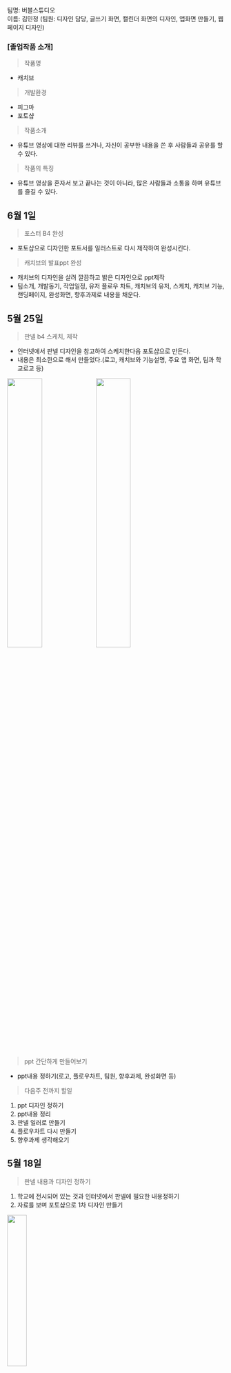 팀명: 버블스튜디오 <br>
이름: 김민정 (팀원: 디자인 담당, 글쓰기 화면, 캘린더 화면의 디자인, 앱화면 만들기, 웹페이지 디자인)

### [졸업작품 소개]
> 작품명
- 캐치브
> 개발환경
- 피그마
- 포토샵
> 작품소개
- 유튜브 영상에 대한 리뷰를 쓰거나, 자신이 공부한 내용을 쓴 후 사람들과 공유를 할 수 있다. 
> 작품의 특징
- 유튜브 영상을 혼자서 보고 끝나는 것이 아니라, 많은 사람들과 소통을 하며 유튜브를 즐길 수 있다.

## 6월 1일
> 포스터 B4 완성
- 포토샵으로 디자인한 포트서를 일러스트로 다시 제작하여 완성시킨다.

> 캐치브의 발표ppt 완성
- 캐치브의 디자인을 살려 깔끔하고 밝은 디자인으로 ppt제작
- 팀소개, 개발동기, 작업일정, 유저 플로우 차트, 캐치브의 유저, 스케치, 캐치브 기능, 랜딩페이지, 완성화면, 향후과제로 내용을 채운다.

## 5월 25일
> 판넬 b4 스케치, 제작
- 인터넷에서 판넬 디자인을 참고하여 스케치한다음 포토샵으로 만든다.
- 내용은 최소한으로 해서 만들었다.(로고, 캐치브와 기능설명, 주요 앱 화면, 팀과 학교로고 등)

<img src="https://user-images.githubusercontent.com/79887405/170741017-3bcd671d-1ee0-4cae-83b7-037106c9fa24.jpg"  width="40%" height="40%"/>

<img src="https://user-images.githubusercontent.com/79887405/170742397-8af2c68d-5371-4216-bde4-1cb24be2e80c.png"  width="40%" height="40%"/>

> ppt 간단하게 만들어보기
- ppt내용 정하기(로고, 플로우차트, 팀원, 향후과제, 완성화면 등)

> 다음주 전까지 할일
1. ppt 디자인 정하기
2. ppt내용 정리
3. 판넬 일러로 만들기
4. 플로우차트 다시 만들기
5. 향후과제 생각해오기


## 5월 18일
> 판넬 내용과 디자인 정하기
1. 학교에 전시되어 있는 것과 인터넷에서 판넬에 필요한 내용정하기
2. 자료를 보며 포토샵으로 1차 디자인 만들기

<img src="https://user-images.githubusercontent.com/79887405/169337300-3d270133-2852-41f4-b938-82f44a0d6377.png"  width="30%" height="30%"/>

> 판넬 수정 사항
- 내용 : 아이콘과 버튼 제거, 캐치브에 대한 질문,내용 변경
- 디자인 : 중요도가 같은 앱의 화면은 목업 같게 하기, 학교 로고와 팀명 등의 위치 정하기, 프로토타입 화면 추가 생각해보기

## 5월 11일
> 판넬 디자인하기
1. 인터넷에서 다양한 판넬 디자인의 자료를 찾는다.
2. 판넬 디자인 스케치를 한다.

<img src="https://user-images.githubusercontent.com/79887405/168300925-303775d2-4280-4eb6-be6f-e490bd8f68df.jpg"  width="30%" height="30%"/>

3. 포토샵으로 B4(1032px 729px)크기의 캔버스를 만든 후 스케치한것을 기반으로 판넬을 만들어본다.
4. 판넬에는 color, naming, font, 디자인 설명, 개요, 스케치, 플로우차트, 로고, app화면 등의 내용을 넣는다.

<img src="https://user-images.githubusercontent.com/79887405/168301615-21f6133f-d00a-4aaf-a946-20d3da4ab9f4.jpg"  width="30%" height="30%"/>

<img src="https://user-images.githubusercontent.com/79887405/168301630-665cd52f-23a5-4883-9174-9a8bd355cfc2.jpg"  width="30%" height="30%"/>

## 5월 4일
> 랜딩페이지 디자인
1. 디자인 배경 색 바꾸기
2. 브랜드 네이밍 사진에서 일러스트로 바꾸기
3. text style 삭제한 뒤 로고, typography, color 한줄에 넣기
4. flow chart뒤 일러스트 삭제 뒤 플로우차트 확대
5. 기능 레이아웃 디자인 추가 

<img src="https://user-images.githubusercontent.com/79887405/167152340-468ea8d0-4f69-4842-a753-9af941fe78c8.png"  width="30%" height="30%"/>


> 다음주 전까지 할일
1. 카피 부분 추가
2. 버튼 추가
3. 디자인

## 4월 27일
> 웹화면 디자인 바꾸기
- behance사이트를 참고하여 디자인, 구성을 연구하여 사이트 디자인 변경
- 언스플래쉬 이미지 사이트에서 캐치브 네임 관련 이미지 가져오기
- 앱 화면 가져와서 캐치브에서 중요하게 생각하는 기능에 대해 작성

<img src="https://user-images.githubusercontent.com/79887405/165466784-d933dc87-d9e7-4649-9119-a966e392763a.PNG"  width="30%" height="30%"/>



> 앱 설정 페이지
- 앱 설정 계정, 알림 페이지 만들기
- unicons에서 아이콘 다운 받기
- 당근마켓, 지그재그앱에서 설정 페이지 참고

<img src="https://user-images.githubusercontent.com/79887405/165467847-f07a2cae-c424-422e-b254-95719481ab3a.PNG"  width="30%" height="30%"/>

> 앱 프로필 화면 상세 페이지
- 기본 프로필 이미지는 랜덤으로 정해짐
 - 사진은 앨범과 기본 이미지 중 선택 가능

<img src="https://user-images.githubusercontent.com/79887405/165467909-41c3c5c8-fbfc-47fc-afeb-7e1e91b575c5.PNG"  width="30%" height="30%"/>

## 4월 13일
> 마이페이지 화면 수정하기
- 마이페이지 썸네일 관련 사진 넣기
- 설정 화면 바꾸기
- 마이페이지 목록 썸네일 비율 변경
- 마이페이지 글씨 크기, 색깔 바꾸기

<img src="https://user-images.githubusercontent.com/79887405/163677498-b5bc8d0a-2c4c-41ee-8ec5-5354fcc66b01.png"  width="30%" height="30%"/>

> 다음주까지 해야할 일
- 아이콘 바꾸기(아이콘 굵기 모양 통일)
- 페이지 라벨 넣기
- 뒤로가기, 프로필 기본 정보, 유튭사이트 삭제

## 4월 6일
> 플로우 차트 만들기
- 사용자의 입장에서 캐치브 앱의 흐름 상태를 파악하기 위해 플로우 차트를 만들었다.

<img src="https://user-images.githubusercontent.com/79887405/162478873-c7530d1c-397e-43d1-8443-4e3665d39c15.png"  width="30%" height="30%"/>

> 웹 화면 디자인
- 웹의 폰트 사이즈를 바꾸고, 어떤 color를 중심으로 웹을 꾸밀것인지 구상해보았다.

<img src="https://user-images.githubusercontent.com/79887405/162479529-eaa8d281-853b-463b-9835-7f219dc49ced.png"  width="30%" height="30%"/>

> 앱 화면 디자인 아이디어
1. 카테고리: 카테고리의 넓이를 전체로 보이게 하고, 글자 앞에 이모티콘 등을 삽입하고, 다음 화면에서 세부적으로 선택할 수 있게 하고, 선택이 되었을 시 그와 관련된
사람들의 글을 볼 수 있게 한다.

<img src="https://user-images.githubusercontent.com/79887405/162480237-78797b13-e446-409c-84c6-44223c1e61f9.png"  width="30%" height="30%"/>

2. 캘린더: 캘린더의 날짜를 눌렀을 시 작은 화면으로 자신이 그 날 올린 글이 뜨게하고, 글쓰기 아이콘을 눌렀을 시 수정을 할 수 있게한다.

<img src="https://user-images.githubusercontent.com/79887405/162480515-73a06fe7-748d-4bd1-8b04-19c5a6dd25ed.png"  width="30%" height="30%"/>

> 마이페이지 앱 화면 만들기
- 마이페이지의 화면, 자신이 저장한 글을 보는 화면, 프로필을 수정하는 화면을 만들었다.
1. 마이페이지 화면: 프로필 사진, 팔로우와 팔로잉 표시, 자신이 좋아하는 유튜브 추천 부분, 자신이 저장한 글을 폴더로 저장되어있는 부분을 보이게 한다.
2. 저장한 글 보기: 자신이 저장한 글의 유튜브 썸네일로 볼 수 있게 한다.
3. 프로필 수정: 프로필 사진, 유튜브 추천 등을 바꿀 수 있게 한다.

<img src="https://user-images.githubusercontent.com/79887405/162481242-99073bc3-26e3-4aa8-9d9c-c6d656eb6b46.png"  width="30%" height="30%"/>

> 다음 주 할일
- 마이페이지화면 완성하기, 웹 디자인, color 더 생각해보기, 앱 화면 아이디어

## 03월 30일
> 웹 화면 만들기
1. 주로 토스와 당근마켓의 웹페이지 화면을 참고하여 디자인을 했다.
2. 피그마에서 웹화면을 만든다.
- 큰 글씨 50px, 40px, 32px 작은글씨 22px
- 내용들은 1108px 안에 들어오도록 하였다.

<img src="https://user-images.githubusercontent.com/79887405/161300136-b87a5e3c-8add-4420-be9e-3e8342977027.jpg"  width="30%" height="30%"/>

<img src="https://user-images.githubusercontent.com/79887405/161300142-55fc401e-2254-487d-ac7b-857c7144f249.jpg"  width="30%" height="30%"/>

>다음주 할일
- 플로우 차트 만들기
- 아이디어 스케치


## 03월 23일
### 개발일지
> 글쓰기 화면 만들기 과정
1. 글쓰기 화면의 유저 시나리오를 작성한다.
```
유튜브에서 영어 영상을 보고 글을 작성하려는 김민정
1. 글쓰기 아이콘을 누른다.
2. 자신이 본 영상의 링크를 복사해와서 붙여넣는다.
3. 영상을 보고 무엇을 배웠는지, 얼마나 성장했느지 등의 기록과 감상을 써넣는다.
4. 캘린더에 공부 기록을 올리기 위해 피드용과 캘린더용으로 올리기 버튼을 누른다.
```
2.글쓰기 화면 아이디어 스케치

<img src="https://user-images.githubusercontent.com/79887405/160397467-ab1d05bb-422e-4a8c-8e42-e957e484e1a6.jpg"  width="30%" height="30%"/>

페이지를 추가버튼을 사용하여 페이지를 추가하며 글을 작성할 것인지, 기본 페이지의 수를 정하여 글을 작성할 것인지 고민하였다.

<img src="https://user-images.githubusercontent.com/79887405/160397476-81880851-80b8-4945-a4b5-135ccd3a3515.jpg"  width="30%" height="30%"/>

글을 작성하면서 필요한 도구들을 어떤 방식으로 보이게 할것인지 고민하였다.

<img src="https://user-images.githubusercontent.com/79887405/160397480-62d6f462-0f4b-44f8-a155-38b34ca9df88.jpg"  width="30%" height="30%"/>

자신이 본 영상의 링크를 올리는 공간을 만들것인지 고민했다.

> 웹화면 만들기
- 캐치브 앱이 웹으로 만들었을때 어떤 방식으로 보일것인지 만들어 보았다.

<img src="https://user-images.githubusercontent.com/79887405/160398688-fa712cc9-fd23-413c-acc9-c744f27449eb.jpg"  width="30%" height="30%"/>

<img src="https://user-images.githubusercontent.com/79887405/160398695-b269e523-145e-4a12-9923-36a3409f3906.jpg"  width="30%" height="30%"/>
